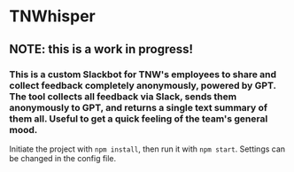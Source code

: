 # TNWhisper

## NOTE: this is a work in progress!

### This is a custom Slackbot for TNW's employees to share and collect feedback completely anonymously, powered by GPT. The tool collects all feedback via Slack, sends them anonymously to GPT, and returns a single text summary of them all. Useful to get a quick feeling of the team's general mood.

Initiate the project with `npm install`, then run it with `npm start`. 
Settings can be changed in the config file.